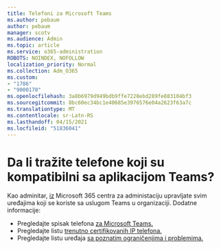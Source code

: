 ```yaml
---
title: Telefoni za Microsoft Teams
ms.author: pebaum
author: pebaum
manager: scotv
ms.audience: Admin
ms.topic: article
ms.service: o365-administration
ROBOTS: NOINDEX, NOFOLLOW
localization_priority: Normal
ms.collection: Adm_O365
ms.custom:
- "1786"
- "9000170"
ms.openlocfilehash: 3a8b6979d949bdb9ffe7228ebd289fe883104bf3
ms.sourcegitcommit: 8bc60ec34bc1e40685e3976576e04a2623f63a7c
ms.translationtype: MT
ms.contentlocale: sr-Latn-RS
ms.lasthandoff: 04/15/2021
ms.locfileid: "51836041"
---
```

# <a name="are-you-looking-for-phones-that-are-compatible-with-teams"></a>Da li tražite telefone koji su kompatibilni sa aplikacijom Teams?

Kao adminitar, [iz](https://docs.microsoft.com/microsoftteams/device-management) Microsoft 365 centra za administaciju upravljate svim uređajima koji se koriste sa uslugom Teams u organizaciji. Dodatne informacije: 

- Pregledajte spisak telefona [za Microsoft Teams.](https://docs.microsoft.com/microsoftteams/phones-for-teams) 
- Pregledajte listu [trenutno certifikovanih IP telefona.](https://docs.microsoft.com/microsoftteams/teams-ip-phones#currently-certified-ip-phones) 
- Pregledajte listu uređaja [sa poznatim ograničenjima i problemima.](https://support.office.com/article/control-calls-using-a-headset-in-teams-65d6e104-444d-4013-b8c2-f11317dd69a8) 